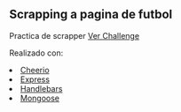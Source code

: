 <h2>Scrapping a pagina de futbol</h2>
Practica de scrapper <a target="_blank" href="https://challengescrapper-production.up.railway.app/">Ver Challenge</a>

Realizado con:
    <li><a target="_blank" href="https://cheerio.js.org/">Cheerio</a></li>
    <li><a target="_blank" href="https://expressjs.com/es/">Express</a></li>
    <li><a target="_blank" href="https://handlebarsjs.com/">Handlebars</a></li>
    <li><a target="_blank" href="https://mongoosejs.com/">Mongoose</a></li> 
  

  
